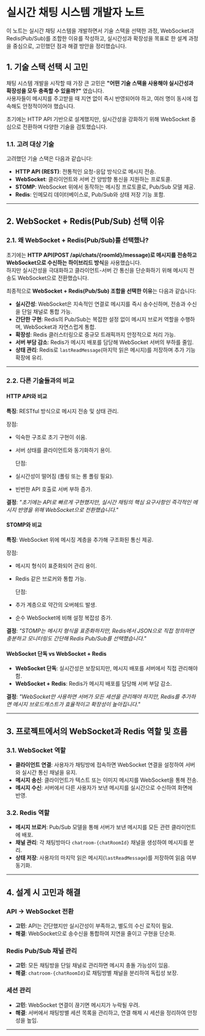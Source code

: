# 실시간 채팅 시스템 개발자 노트

이 노트는 실시간 채팅 시스템을 개발하면서 기술 스택을 선택한 과정, WebSocket과 Redis(Pub/Sub)를 조합한 이유를 작성하고,
실시간성과 확장성을 목표로 한 설계 과정을 중심으로, 고민했던 점과 해결 방안을 정리했습니다.

## 1. 기술 스택 선택 시 고민

채팅 시스템 개발을 시작할 때 가장 큰 고민은 **"어떤 기술 스택을 사용해야 실시간성과 확장성을 모두 충족할 수 있을까?"** 였습니다.  
사용자들이 메시지를 주고받을 때 지연 없이 즉시 반영되어야 하고, 여러 명이 동시에 접속해도 안정적이어야 했습니다.

초기에는 HTTP API 기반으로 설계했지만, 실시간성을 강화하기 위해 WebSocket 중심으로 전환하며 다양한 기술을 검토했습니다.

### 1.1. 고려 대상 기술

고려했던 기술 스택은 다음과 같습니다:

- **HTTP API (REST)**: 전통적인 요청-응답 방식으로 메시지 전송.
- **WebSocket**: 클라이언트와 서버 간 양방향 통신을 지원하는 프로토콜.
- **STOMP**: WebSocket 위에서 동작하는 메시징 프로토콜로, Pub/Sub 모델 제공.
- **Redis**: 인메모리 데이터베이스로, Pub/Sub와 상태 저장 기능 포함.

---

## 2. WebSocket + Redis(Pub/Sub) 선택 이유

### 2.1. 왜 WebSocket + Redis(Pub/Sub)를 선택했나?

초기에는 **HTTP API(POST /api/chats/{roomId}/message)로 메시지를 전송하고 WebSocket으로 수신하는 하이브리드 방식**을 사용했습니다.  
하지만 실시간성을 극대화하고 클라이언트-서버 간 통신을 단순화하기 위해 메시지 전송도 WebSocket으로 전환했습니다.

최종적으로 **WebSocket + Redis(Pub/Sub) 조합을 선택한 이유**는 다음과 같습니다:

- **실시간성**: WebSocket은 지속적인 연결로 메시지를 즉시 송수신하며, 전송과 수신을 단일 채널로 통합 가능.
- **간단한 구현**: Redis의 Pub/Sub는 복잡한 설정 없이 메시지 브로커 역할을 수행하며, WebSocket과 자연스럽게 통합.
- **확장성**: Redis 클러스터링으로 중규모 트래픽까지 안정적으로 처리 가능.
- **서버 부담 감소**: Redis가 메시지 배포를 담당해 WebSocket 서버의 부하를 줄임.
- **상태 관리**: Redis로 `lastReadMessage`(마지막 읽은 메시지)를 저장하며 추가 기능 확장에 유리.

---

### 2.2. 다른 기술들과의 비교

#### HTTP API와 비교

**특징**: RESTful 방식으로 메시지 전송 및 상태 관리.

장점:
- 익숙한 구조로 초기 구현이 쉬움.
- 서버 상태를 클라이언트와 동기화하기 용이.

  단점:
- 실시간성이 떨어짐 (폴링 또는 롱 폴링 필요).
- 빈번한 API 호출로 서버 부하 증가.

**결정**: *"초기에는 API로 빠르게 구현했지만, 실시간 채팅의 핵심 요구사항인 즉각적인 메시지 반영을 위해 WebSocket으로 전환했습니다."*

#### STOMP와 비교

**특징**: WebSocket 위에 메시징 계층을 추가해 구조화된 통신 제공.

장점:
- 메시지 형식이 표준화되어 관리 용이.
- Redis 같은 브로커와 통합 가능.

  단점:
- 추가 계층으로 약간의 오버헤드 발생.
- 순수 WebSocket에 비해 설정 복잡성 증가.

**결정**: *"STOMP는 메시지 형식을 표준화하지만, Redis에서 JSON으로 직접 정의하면 충분하고 모니터링도 간단해 Redis Pub/Sub를 선택했습니다."*



#### WebSocket 단독 vs WebSocket + Redis

- **WebSocket 단독**: 실시간성은 보장되지만, 메시지 배포를 서버에서 직접 관리해야 함.
- **WebSocket + Redis**: Redis가 메시지 배포를 담당해 서버 부담 감소.

**결정**: *"WebSocket만 사용하면 서버가 모든 세션을 관리해야 하지만, Redis를 추가하면 메시지 브로드캐스트가 효율적이고 확장성이 높아집니다."*

---

## 3. 프로젝트에서의 WebSocket과 Redis 역할 및 흐름

### 3.1. WebSocket 역할

- **클라이언트 연결**: 사용자가 채팅방에 접속하면 WebSocket 연결을 설정하여 서버와 실시간 통신 채널을 유지.
- **메시지 송신**: 클라이언트가 텍스트 또는 이미지 메시지를 WebSocket을 통해 전송.
- **메시지 수신**: 서버에서 다른 사용자가 보낸 메시지를 실시간으로 수신하여 화면에 반영.

### 3.2. Redis 역할

- **메시지 브로커**: Pub/Sub 모델을 통해 서버가 보낸 메시지를 모든 관련 클라이언트에 배포.
- **채널 관리**: 각 채팅방마다 `chatroom-{chatRoomId}` 채널을 생성하여 메시지를 분리.
- **상태 저장**: 사용자의 마지막 읽은 메시지(`lastReadMessage`)를 저장하여 읽음 여부 동기화.

---

## 4. 설계 시 고민과 해결

### API → WebSocket 전환
- **고민**: API는 간단했지만 실시간성이 부족하고, 별도의 수신 로직이 필요.
- **해결**: WebSocket으로 송수신을 통합하여 지연을 줄이고 구현을 단순화.

### Redis Pub/Sub 채널 관리
- **고민**: 모든 채팅방을 단일 채널로 관리하면 메시지 충돌 가능성이 있음.
- **해결**: `chatroom-{chatRoomId}`로 채팅방별 채널을 분리하여 독립성 보장.

### 세션 관리
- **고민**: WebSocket 연결이 끊기면 메시지가 누락될 우려.
- **해결**: 서버에서 채팅방별 세션 목록을 관리하고, 연결 해제 시 세션을 정리하여 안정성을 높임.

---